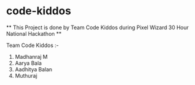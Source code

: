 # code-kiddos
** This Project is done by Team Code Kiddos during Pixel Wizard 30 Hour National Hackathon ** 

Team Code Kiddos :-

1. Madhanraj M
2. Aarya Bala
3. Aadhitya Balan
4. Muthuraj
